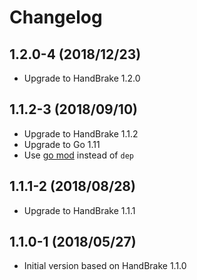 # Changelog

## 1.2.0-4 (2018/12/23)

* Upgrade to HandBrake 1.2.0

## 1.1.2-3 (2018/09/10)

* Upgrade to HandBrake 1.1.2
* Upgrade to Go 1.11
* Use [go mod](https://golang.org/cmd/go/#hdr-Module_maintenance) instead of `dep`

## 1.1.1-2 (2018/08/28)

* Upgrade to HandBrake 1.1.1

## 1.1.0-1 (2018/05/27)

* Initial version based on HandBrake 1.1.0
